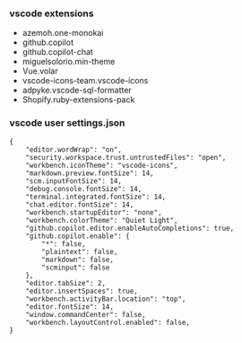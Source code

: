 ### vscode extensions
- azemoh.one-monokai
- github.copilot
- github.copilot-chat
- miguelsolorio.min-theme
- Vue.volar
- vscode-icons-team.vscode-icons
- adpyke.vscode-sql-formatter
- Shopify.ruby-extensions-pack

    
### vscode user settings.json
    {
        "editor.wordWrap": "on",
        "security.workspace.trust.untrustedFiles": "open",
        "workbench.iconTheme": "vscode-icons",
        "markdown.preview.fontSize": 14,
        "scm.inputFontSize": 14,
        "debug.console.fontSize": 14,
        "terminal.integrated.fontSize": 14,
        "chat.editor.fontSize": 14,
        "workbench.startupEditor": "none",
        "workbench.colorTheme": "Quiet Light",
        "github.copilot.editor.enableAutoCompletions": true,
        "github.copilot.enable": {
            "*": false,
            "plaintext": false,
            "markdown": false,
            "scminput": false
        },
        "editor.tabSize": 2,
        "editor.insertSpaces": true,
        "workbench.activityBar.location": "top",
        "editor.fontSize": 14,
        "window.commandCenter": false,
        "workbench.layoutControl.enabled": false,
    }
